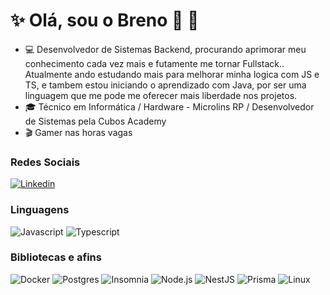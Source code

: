 
# :sparkles: Olá, sou o Breno 👋 :vulcan_salute:


- :computer: Desenvolvedor de Sistemas Backend, procurando aprimorar meu conhecimento cada vez mais e futamente me tornar Fullstack..
   Atualmente ando estudando mais para melhorar minha logica com JS e TS, e  tambem estou iniciando o aprendizado com Java, por ser uma linguagem que me pode me oferecer mais liberdade nos projetos.
- :mortar_board: Técnico em Informática / Hardware - Microlins RP / Desenvolvedor de Sistemas pela Cubos Academy
- :clapper: Gamer nas horas vagas

### Redes Sociais

[![Linkedin](https://img.shields.io/badge/LinkedIn-0077B5?style=flat&logo=linkedin)](https://www.linkedin.com/in/breno-leonel-869045329/)

### Linguagens

![Javascript](https://img.shields.io/badge/JavaScript-323330?style=for-the-badge&logo=javascript&logoColor=F7DF1E)
![Typescript](https://img.shields.io/badge/TypeScript-007ACC?style=for-the-badge&logo=typescript&logoColor=white)


### Bibliotecas e afins

![Docker](https://img.shields.io/badge/Docker-2CA5E0?style=for-the-badge&logo=docker&logoColor=white)
![Postgres](https://img.shields.io/badge/PostgreSQL-316192?style=for-the-badge&logo=postgresql&logoColor=white)
![Insomnia](https://img.shields.io/badge/Insomnia-5849be?style=for-the-badge&logo=Insomnia&logoColor=white)
![Node.js](https://img.shields.io/badge/Node%20js-339933?style=for-the-badge&logo=nodedotjs&logoColor=white)
![NestJS](https://img.shields.io/badge/nestjs-E0234E?style=for-the-badge&logo=nestjs&logoColor=white)
![Prisma](https://img.shields.io/badge/Prisma-3982CE?style=for-the-badge&logo=Prisma&logoColor=white)
![Linux](https://img.shields.io/badge/Ubuntu-E95420?style=for-the-badge&logo=ubuntu&logoColor=white)
